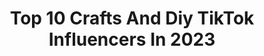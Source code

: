---
title: Top 10 Crafts And Diy TikTok Influencers In 2023
description: >-
  Find top crafts and diy TikTok influencers in 2023. Most popular hashtags: #diy #fyp #craft #foryou.
platform: TikTok
hits: 39
text_top: Analyze the top-rated TikTok accounts on inBeat.
text_bottom: inBeat holds 39 TikTok influencers like this for you to pitch.
profiles:
  - username: "athomewithshannon"
    fullname: >-
      Shannon Doherty
    bio: >-
      Mom of 4 sharing my favorite Hacks, Recipes, Crafts & DIY *At Home With Shannon*
    location: "United States"
    followers: 585900
    engagement: 961
    commentsToLikes: 0.013401
    id: ckbragilvor8y0j238hi3ksxj
    verified: true
    hashtags: "#momhack, #hack, #momsoftiktok, #valentinesday2021"
  - username: "drooandaya"
    fullname: >-
      drooandaya
    bio: >-
      DROO & AYA || Crafts & DIY 🇵🇭🇯🇵
    location: "United States"
    followers: 42200
    engagement: 684
    commentsToLikes: 0.018956
    id: ckbq74g4vti6l0j23anm030w5
    verified: false
    hashtags: "#christmas, #fyp, #vday, #diy"
  - username: "anything.craft"
    fullname: >-
      Anything Craft
    bio: >-
      #WoodArt #SANGTAO #IDEA #craft #DIY #diyideas #tutorial #fyp #dieukhac #creative
    location: "Viet Nam"
    followers: 1200000
    engagement: 1045
    commentsToLikes: 0.003456
    id: ckcpju4yfidp30j23ou6q7iup
    verified: false
    hashtags: "#holiday, #diy, #anycraft, #santaclaus"
  - username: "balloonart.no1"
    fullname: >-
      Balloon Art
    bio: >-
      Balloon balloonArt craft DIY creative craft balloondecor tutorial trend amazing
    location: "Viet Nam"
    followers: 66400
    engagement: 495
    commentsToLikes: 0.005370
    id: ckdnuo4igni9r0j23wqzlrmr6
    verified: false
    hashtags: "#fyp, #lifehack, #balloonart, #balloondecor"
  - username: "quarantineparty101"
    fullname: >-
      quarantine party <3
    bio: >-
      recipes, crafts, diys and things to pass time! join the party ☆
    location: "United States"
    followers: 32000
    engagement: 1636
    commentsToLikes: 0.035950
    id: ckbkn6fjgh5tn0j2359frecsp
    verified: false
    hashtags: "#foryou, #foryoupage, #jointheparty, #skylight"
  - username: "pixiekawaiishop"
    fullname: >-
      Ashley
    bio: >-
      🇨🇦 Canadian craft lover 🇨🇦 🛍⬇️ Shop charms ⬇️🛍
    location: "Canada"
    followers: 495900
    engagement: 1767
    commentsToLikes: 0.015474
    id: ckc1xjal21hdv0j23ybsmui0e
    verified: false
    hashtags: "#epoxy, #doityourself, #pastel, #handmade"
  - username: "saltecrafter"
    fullname: >-
      NerdEcrafter
    bio: >-
      Yes. I'm the real NerdEcrafter on YouTube
    location: "Canada"
    followers: 251000
    engagement: 2627
    commentsToLikes: 0.013646
    id: ck8fc0jjz5trd0j78lvt6jc87
    verified: true
    hashtags: "#art, #learnontiktok, #pets, #crafts"
  - username: "leafdiy"
    fullname: >-
      comback
    bio: >-
      Follow for more,email:demmen@126.com
    location: "United States"
    followers: 81500
    engagement: 1197
    commentsToLikes: 0.044645
    id: ckcurl3xljr9t0j23xipc23uh
    verified: false
    hashtags: ""
  - username: "5.minutes.craft.plus"
    fullname: >-
      5 minutes craft
    bio: >-
      ▪️🇺🇸 ▪️ ▪️Los Angeles 📍 ▪️Team Influencer ▪️✨Smile Anyway✨ 👉Love you👈
    location: "Italy"
    followers: 120300
    engagement: 1861
    commentsToLikes: 0.007445
    id: ckbbri9qof2wa0j23l394a4xl
    verified: false
    hashtags: "#foryoupage, #craft, #diy, #funny"
  - username: "greta81"
    fullname: >-
      Greta
    bio: >-
      lol we just havin’ fun here spoti-scan bracelet!⬇️⬇️
    location: "United States"
    followers: 112900
    engagement: 2311
    commentsToLikes: 0.019384
    id: ckcd6n40e2fxi0j2337eoxymf
    verified: false
    hashtags: "#oragami, #tutorial, #stpatricksday, #craft"
---